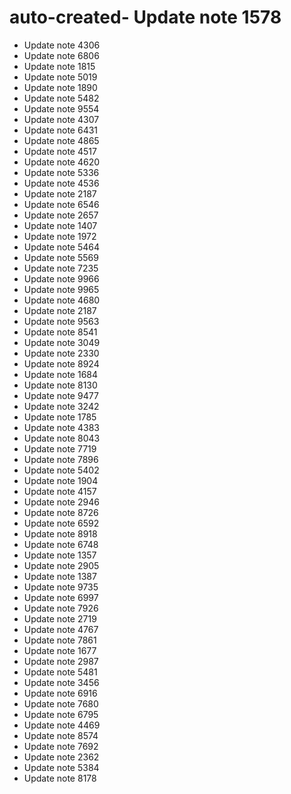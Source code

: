 # auto-created- Update note 1578
- Update note 4306
- Update note 6806
- Update note 1815
- Update note 5019
- Update note 1890
- Update note 5482
- Update note 9554
- Update note 4307
- Update note 6431
- Update note 4865
- Update note 4517
- Update note 4620
- Update note 5336
- Update note 4536
- Update note 2187
- Update note 6546
- Update note 2657
- Update note 1407
- Update note 1972
- Update note 5464
- Update note 5569
- Update note 7235
- Update note 9966
- Update note 9965
- Update note 4680
- Update note 2187
- Update note 9563
- Update note 8541
- Update note 3049
- Update note 2330
- Update note 8924
- Update note 1684
- Update note 8130
- Update note 9477
- Update note 3242
- Update note 1785
- Update note 4383
- Update note 8043
- Update note 7719
- Update note 7896
- Update note 5402
- Update note 1904
- Update note 4157
- Update note 2946
- Update note 8726
- Update note 6592
- Update note 8918
- Update note 6748
- Update note 1357
- Update note 2905
- Update note 1387
- Update note 9735
- Update note 6997
- Update note 7926
- Update note 2719
- Update note 4767
- Update note 7861
- Update note 1677
- Update note 2987
- Update note 5481
- Update note 3456
- Update note 6916
- Update note 7680
- Update note 6795
- Update note 4469
- Update note 8574
- Update note 7692
- Update note 2362
- Update note 5384
- Update note 8178
